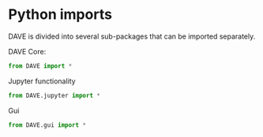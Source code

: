 # Python imports

DAVE is divided into several sub-packages that can be imported separately.


DAVE Core:

```python
from DAVE import *
```

Jupyter functionality 

```python
from DAVE.jupyter import *
```

Gui

```python
from DAVE.gui import *
```

